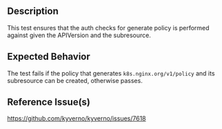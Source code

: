 ## Description

This test ensures that the auth checks for generate policy is performed against given the APIVersion and the subresource.

## Expected Behavior

The test fails if the policy that generates `k8s.nginx.org/v1/policy` and its subresource can be created, otherwise passes.


## Reference Issue(s)

https://github.com/kyverno/kyverno/issues/7618